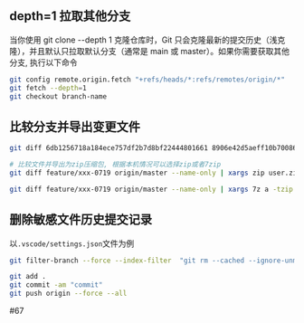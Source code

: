 ## depth=1 拉取其他分支 

当你使用 git clone --depth 1 克隆仓库时，Git 只会克隆最新的提交历史（浅克隆），并且默认只拉取默认分支（通常是 main 或 master）。如果你需要获取其他分支, 执行以下命令

```sh
git config remote.origin.fetch "+refs/heads/*:refs/remotes/origin/*"
git fetch --depth=1
git checkout branch-name
```


## 比较分支并导出变更文件

```sh
git diff 6db1256718a184ece757df2b7d8bf22444801661 8906e42d5aeff10b70086bd7aece0f3663edbddd --name-only | xargs zip update.zip

# 比较文件并导出为zip压缩包, 根据本机情况可以选择zip或者7zip
git diff feature/xxx-0719 origin/master --name-only | xargs zip user.zip

git diff feature/xxx-0719 origin/master --name-only | xargs 7z a -tzip user.zip
```

## 删除敏感文件历史提交记录
以`.vscode/settings.json`文件为例

```sh
git filter-branch --force --index-filter  "git rm --cached --ignore-unmatch .vscode/settings.json" --prune-empty --tag-name-filter cat -- --all

git add .
git commit -am "commit"
git push origin --force --all
```

#67 